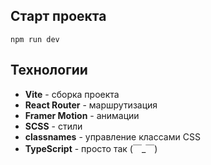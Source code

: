 ## Старт проекта

```
npm run dev
```

## Технологии

- **Vite** - сборка проекта
- **React Router** - маршрутизация
- **Framer Motion** - анимации
- **SCSS** - стили
- **classnames** - управление классами CSS
- **TypeScript** - просто так (￣_￣)